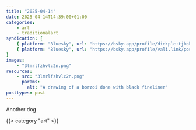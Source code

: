 ```yaml
---
title: "2025-04-14"
date: 2025-04-14T14:39:00+01:00
categories:
    - art
    - traditionalart
syndication: [
    { platform: "Bluesky", url: "https://bsky.app/profile/did:plc:tjkokzqdnfzzlaxdjjzzzi5b/post/3lmrlfzhvlc2n", hidden: true },
    { platform: "Bluesky", url: "https://bsky.app/profile/vali.link/post/3lmrlfzhvlc2n" }
]
images:
    - "3lmrlfzhvlc2n.png"
resources:
    - src: "3lmrlfzhvlc2n.png"
      params:
        alt: "A drawing of a borzoi done with black fineliner"
posttypes: post
---
```

Another dog

{{< category "art" >}}
